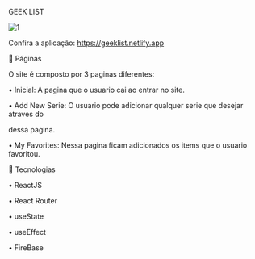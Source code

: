 GEEK LIST


![1](https://user-images.githubusercontent.com/48024333/188337546-b35ec8a4-82c3-47c8-b3db-990fbe4c183b.gif)



Confira a aplicação: https://geeklist.netlify.app

📁 Páginas

O site é composto por 3 paginas diferentes:

• Inicial: A pagina que o usuario cai ao entrar no site.

• Add New Serie: O usuario pode adicionar qualquer serie que desejar atraves do <form> dessa pagina.
  
• My Favorites: Nessa pagina ficam adicionados os items que o usuario favoritou.


🚀 Tecnologias

• ReactJS
  
• React Router
  
• useState
  
• useEffect
  
• FireBase
